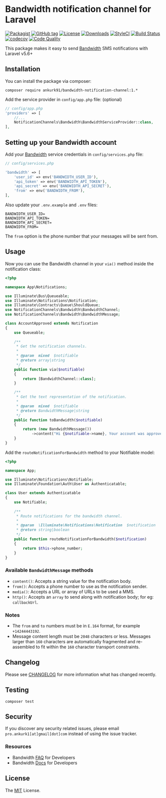 # Bandwidth notification channel for Laravel

[![Packagist](https://img.shields.io/packagist/v/ankurk91/bandwidth-notification-channel.svg)](https://packagist.org/packages/ankurk91/bandwidth-notification-channel)
[![GitHub tag](https://img.shields.io/github/tag/ankurk91/bandwidth-notification-channel.svg)](https://github.com/ankurk91/bandwidth-notification-channel/releases)
[![License](https://img.shields.io/badge/license-MIT-brightgreen.svg)](LICENSE.md)
[![Downloads](https://img.shields.io/packagist/dt/ankurk91/bandwidth-notification-channel.svg)](https://packagist.org/packages/ankurk91/bandwidth-notification-channel/stats)
[![StyleCI](https://styleci.io/repos/144573966/shield?branch=master&style=plastic)](https://styleci.io/repos/144573966)
[![Build Status](https://travis-ci.com/ankurk91/bandwidth-notification-channel.svg)](https://travis-ci.com/ankurk91/bandwidth-notification-channel)
[![codecov](https://codecov.io/gh/ankurk91/bandwidth-notification-channel/branch/master/graph/badge.svg)](https://codecov.io/gh/ankurk91/bandwidth-notification-channel)
[![Code Quality](https://scrutinizer-ci.com/g/ankurk91/bandwidth-notification-channel/badges/quality-score.png?b=master)](https://scrutinizer-ci.com/g/ankurk91/bandwidth-notification-channel/?branch=master)

This package makes it easy to send [Bandwidth](https://www.bandwidth.com/messaging/sms-api/) SMS notifications with Laravel v5.6+

## Installation
You can install the package via composer:
```
composer require ankurk91/bandwidth-notification-channel:1.*
```
Add the service provider in `config/app.php` file:  (optional)
```php
// config/app.php
'providers' => [
    //...
    NotificationChannels\Bandwidth\BandwidthServiceProvider::class,
],
```

## Setting up your Bandwidth account
Add your [Bandwidth](https://dev.bandwidth.com/security.html) service credentials in `config/services.php` file:
```php
// config/services.php

'bandwidth' => [
    'user_id' => env('BANDWIDTH_USER_ID'), 
    'api_token' => env('BANDWIDTH_API_TOKEN'), 
    'api_secret' => env('BANDWIDTH_API_SECRET'), 
    'from' => env('BANDWIDTH_FROM'), 
],
```
Also update your `.env.example` and `.env` files:
```
BANDWIDTH_USER_ID=
BANDWIDTH_API_TOKEN=
BANDWIDTH_API_SECRET=
BANDWIDTH_FROM=
```
The `from` option is the phone number that your messages will be sent from. 

## Usage
Now you can use the Bandwidth channel in your `via()` method inside the notification class:
```php
<?php

namespace App\Notifications;

use Illuminate\Bus\Queueable;
use Illuminate\Notifications\Notification;
use Illuminate\Contracts\Queue\ShouldQueue;
use NotificationChannels\Bandwidth\BandwidthChannel;
use NotificationChannels\Bandwidth\BandwidthMessage;

class AccountApproved extends Notification
{
    use Queueable;
    
    /**
     * Get the notification channels.
     *
     * @param  mixed  $notifiable
     * @return array|string
     */
    public function via($notifiable)
    {
        return [BandwidthChannel::class];
    }

    /**
     * Get the text representation of the notification.
     *
     * @param  mixed  $notifiable
     * @return BandwidthMessage|string
     */
    public function toBandwidth($notifiable)
    {
        return (new BandwidthMessage())
            ->content("Hi {$notifiable->name}, Your account was approved!");
    }
}
```

Add the `routeNotificationForBandwidth` method to your Notifiable model:
```php
<?php

namespace App;

use Illuminate\Notifications\Notifiable;
use Illuminate\Foundation\Auth\User as Authenticatable;

class User extends Authenticatable
{
    use Notifiable;
    
    /**
     * Route notifications for the bandwidth channel.
     *
     * @param  \Illuminate\Notifications\Notification  $notification
     * @return string|boolean
     */
    public function routeNotificationForBandwidth($notification)
    {
        return $this->phone_number;
    }
}
```

### Available `BandwidthMessage` methods
* `content()`: Accepts a string value for the notification body.
* `from()`: Accepts a phone number to use as the notification sender.
* `media()`: Accepts a URL or array of URLs to be used a MMS.
* `http()`: Accepts an `array` to send along with notification body; for eg: `callbackUrl`.

### Notes
* The `from` and `to` numbers must be in `E.164` format, for example `+14244443192`. 
* Message content length must be `2048` characters or less. Messages larger than `160` characters are automatically fragmented and re-assembled to fit within the `160` character transport constraints.

## Changelog
Please see [CHANGELOG](CHANGELOG.md) for more information what has changed recently.

## Testing
```
composer test
```

## Security
If you discover any security related issues, please email `pro.ankurk1[at]gmail[dot]com` instead of using the issue tracker.

### Resources
* Bandwidth [FAQ](https://dev.bandwidth.com/faq) for Developers
* Bandwidth [Docs](https://dev.bandwidth.com/ap-docs/methods/messages/postMessages.html) for Developers

## License
The [MIT](https://opensource.org/licenses/MIT) License.
